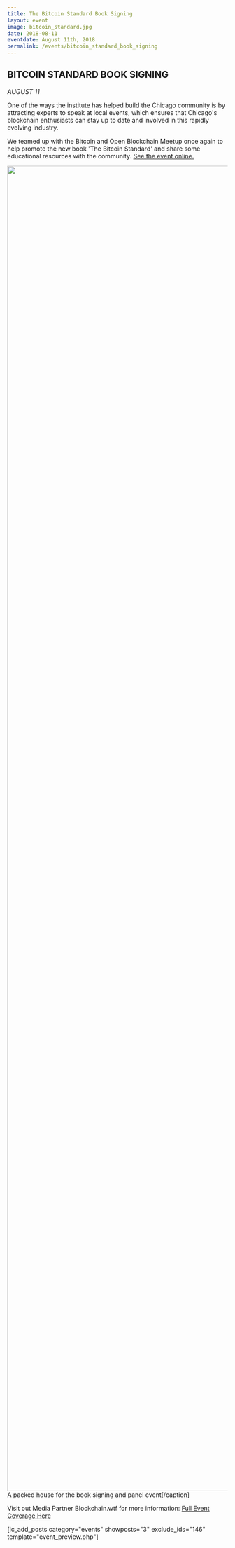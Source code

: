```yaml
---
title: The Bitcoin Standard Book Signing
layout: event
image: bitcoin_standard.jpg
date: 2018-08-11
eventdate: August 11th, 2018
permalink: /events/bitcoin_standard_book_signing
---
```


<h2>BITCOIN STANDARD BOOK SIGNING</h2>
<em>AUGUST 11</em>

One of the ways the institute has helped build the Chicago community is by attracting experts to speak at local events, which ensures that Chicago's blockchain enthusiasts can stay up to date and involved in this rapidly evolving industry.

We teamed up with the Bitcoin and Open Blockchain Meetup once again to help promote the new book 'The Bitcoin Standard' and share some educational resources with the community. <a href="https://theblockchaininstitute.org/wp-content/uploads/2018/08/253210845">See the event online.</a>

<img src="https://theblockchaininstitute.org/wp-content/uploads/2018/10/IMG_6403-2.jpg" alt="" width="4032" height="3024" /> A packed house for the book signing and panel event[/caption]

Visit out Media Partner Blockchain.wtf for more information: <a href="https://theblockchaininstitute.org/wp-content/uploads/2018/08/bitcoin-pizza-day-celebrated-by-chicago-community">Full Event Coverage Here</a>

[ic_add_posts category="events" showposts="3" exclude_ids="146" template="event_preview.php"]
